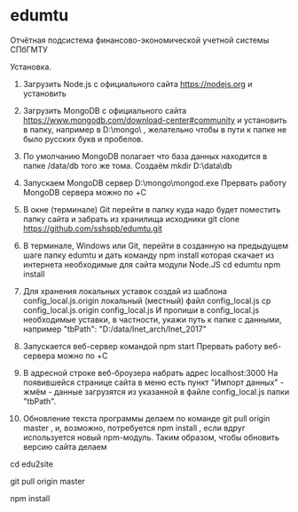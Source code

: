 # edumtu
Отчётная подсистема финансово-экономической учетной системы СПбГМТУ

Установка.

1. Загрузить Node.js с официального сайта
https://nodejs.org 
и установить

2. Загрузить MongoDB с официального сайта
https://www.mongodb.com/download-center#community
и установить в папку, например в D:\mongo\ , желательно чтобы в пути к папке не было русских букв и пробелов.

3. По умолчанию MongoDB полагает что база данных находится в папке /data/db того же тома. Создаём
 mkdir D:\data\db

4. Запускаем MongoDB сервер
 D:\mongo\mongod.exe
Прервать работу MongoDB сервера можно по <Ctrl>+C

5. В окне (терминале) Git перейти в папку куда надо будет поместить папку сайта и забрать из хранилища исходники
 git clone https://github.com/sshspb/edumtu.git
 
6. В терминале, Windows или Git, перейти в созданную на предыдущем шаге папку edumtu и дать команду npm install которая скачает из интернета необходимые для сайта модули Node.JS 
 cd edumtu
 npm install
 
7. Для хранения локальных уставок создай из шаблона config_local.js.origin локальный (местный) файл config_local.js
  cp config_local.js.origin config_local.js
И пропиши в config_local.js необходимые уставки, в частности, укажи путь к папке с данными, например
  "tbPath": "D:/data/Inet_arch/Inet_2017"

8. Запускается веб-сервер командой
 npm start
Прервать работу веб-сервера можно по <Ctrl>+C
 
9. В адресной строке веб-броузера набрать адрес
 localhost:3000
На появившейся странице сайта в меню есть пункт "Импорт данных" - жмём - данные загрузятся из указанной в файле config_local.js папки "tbPath".

10. Обновление текста программы делаем по команде git pull origin master , и, возможно, потребуется npm install , если вдруг используется новый npm-модуль. Таким образом, чтобы обновить версию сайта делаем

  cd edu2site
  
  git pull origin master
  
  npm install

